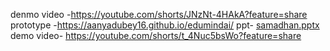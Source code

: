 denmo video -https://youtube.com/shorts/JNzNt-4HAkA?feature=share
prototype -https://aanyadubey16.github.io/edumindai/
ppt- [samadhan.pptx](https://github.com/user-attachments/files/22177873/samadhan.pptx)
demo video- https://youtube.com/shorts/t_4Nuc5bsWo?feature=share

